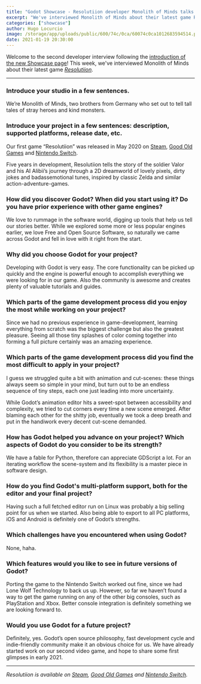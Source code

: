```yaml
---
title: "Godot Showcase - Resolutiion developer Monolith of Minds talks about their experience"
excerpt: "We've interviewed Monolith of Minds about their latest game Resolutiion. It was released in May 2020 and is available on Windows, macOS, Linux and Nintendo Switch."
categories: ["showcase"]
author: Hugo Locurcio
image: /storage/app/uploads/public/600/74c/0ca/60074c0ca1012683594514.png
date: 2021-01-19 20:30:00
---
```


Welcome to the second developer interview following the [introduction of the new Showcase page](https://godotengine.org/article/new-showcase-for-projects-made-with-godot)! This week, we've interviewed Monolith of Minds about their latest game [*Resolutiion*](https://godotengine.org/showcase/resolutiion).

___

### Introduce your studio in a few sentences.

We’re Monolith of Minds, two brothers from Germany who set out to tell tall tales of stray heroes and kind monsters.

### Introduce your project in a few sentences: description, supported platforms, release date, etc.

Our first game “Resolutiion” was released in May 2020 on [Steam](https://store.steampowered.com/app/975150/Resolutiion/), [Good Old Games](https://www.gog.com/game/resolutiion) and [Nintendo Switch](https://www.nintendo.com/games/detail/resolutiion-switch/).

Five years in development, Resolutiion tells the story of the soldier Valor and his AI Alibii’s journey through a 2D dreamworld of lovely pixels, dirty jokes and badassemotional tunes, inspired by classic Zelda and similar action-adventure-games.

### How did you discover Godot? When did you start using it? Do you have prior experience with other game engines?

We love to rummage in the software world, digging up tools that help us tell our stories better. While we explored some more or less popular engines earlier, we love Free and Open Source Software, so naturally we came across Godot and fell in love with it right from the start.

### Why did you choose Godot for your project?

Developing with Godot is very easy. The core functionality can be picked up quickly and the engine is powerful enough to accomplish everything we were looking for in our game. Also the community is awesome and creates plenty of valuable tutorials and guides.

### Which parts of the game development process did you enjoy the most while working on your project?

Since we had no previous experience in game-development, learning everything from scratch was the biggest challenge but also the greatest pleasure. Seeing all those tiny splashes of color coming together into forming a full picture certainly was an amazing experience.

### Which parts of the game development process did you find the most difficult to apply in your project?

I guess we struggled quite a bit with animation and cut-scenes: these things always seem so simple in your mind, but turn out to be an endless sequence of tiny steps, each one just leading into more uncertainty.

While Godot’s animation editor hits a sweet-spot between accessibility and complexity, we tried to cut corners every time a new scene emerged. After blaming each other for the shitty job, eventually we took a deep breath and put in the handiwork every decent cut-scene demanded.

### How has Godot helped you advance on your project? Which aspects of Godot do you consider to be its strength?

We have a fable for Python, therefore can appreciate GDScript a lot. For an iterating workflow the scene-system and its flexibility is a master piece in software design.

### How do you find Godot's multi-platform support, both for the editor and your final project?

Having such a full fetched editor run on Linux was probably a big selling point for us when we started. Also being able to export to all PC platforms, iOS and Android is definitely one of Godot’s strengths.

### Which challenges have you encountered when using Godot?

None, haha. 

### Which features would you like to see in future versions of Godot?

Porting the game to the Nintendo Switch worked out fine, since we had Lone Wolf Technology to back us up. However, so far we haven’t found a way to get the game running on any of the other big consoles, such as PlayStation and Xbox. Better console integration is definitely something we are looking forward to.

### Would you use Godot for a future project?

Definitely, yes. Godot’s open source philosophy, fast development cycle and indie-friendly community make it an obvious choice for us. We have already started work on our second video game, and hope to share some first glimpses in early 2021.

___

*Resolutiion is available on [Steam](https://store.steampowered.com/app/975150/Resolutiion/), [Good Old Games](https://www.gog.com/game/resolutiion) and [Nintendo Switch](https://www.nintendo.com/games/detail/resolutiion-switch/).*